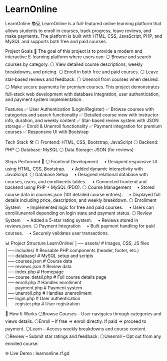﻿# LearnOnline

LearnOnline 📚💻
LearnOnline is a full-featured online learning platform that allows students to enroll in courses, track progress, leave reviews, and make payments. The platform is built with HTML, CSS, JavaScript, PHP, and MySQL and supports both free and paid courses.

Project Goals 🎯
The goal of this project is to provide a modern and interactive E-learning platform where users can:
⚪ Browse and search courses by category.
⚪ View detailed course descriptions, weekly breakdowns, and pricing.
⚪ Enroll in both free and paid courses.
⚪ Leave star-based reviews and feedback.
⚪ Unenroll from courses when desired.
⚪ Make secure payments for premium courses.
This project demonstrates full-stack web development with database integration, user authentication, and payment system implementation.

Features
✅ User Authentication (Login/Register)
✅ Browse courses with categories and search functionality
✅ Detailed course view with instructor info, duration, and weekly content
✅ Star-based review system with JSON storage
✅ Enroll & Unenroll functionality
✅ Payment integration for premium courses
✅ Responsive UI with Bootstrap

Tech Stack 🛠️
⚪ Frontend: HTML, CSS, Bootstrap, JavaScript
⚪ Backend: PHP
⚪ Database: MySQL
⚪ Data Storage: JSON (for reviews)

Steps Performed 📌
⚪ Frontend Development
    • Designed responsive UI using HTML, CSS, Bootstrap.
    • Added dynamic interactivity with JavaScript.
⚪ Database Setup
    • Designed relational database with courses, users, and enrollments tables.
    • Connected frontend and backend using PHP + MySQL (PDO).
⚪ Course Management
    • Stored course data in courses.json (101 detailed course entries).
    • Displayed full details including price, description, and weekly breakdown.
⚪ Enrollment System
    • Implemented logic for free and paid courses.
    • Users can enroll/unenroll depending on login state and payment status.
⚪ Review System
    • Added a 5-star rating system.
    • Reviews stored in reviews.json.
⚪ Payment Integration
    • Built payment handling for paid courses.
    • Securely validates user transactions.
    
📊 Project Structure
 LearnOnline/
│── assets/            # Images, CSS, JS files  
│── includes/          # Reusable PHP components (header, footer, etc.)  
│── database/          # MySQL setup and scripts  
│── courses.json       # Course data  
│── reviews.json       # Review data  
│── index.php          # Homepage  
│── course_detail.php  # Full course details page  
│── enroll.php         # Handles enrollment  
│── payment.php        # Payment system  
│── unenroll.php       # Handles unenrollment  
│── login.php          # User authentication  
│── register.php       # User registration  

🔑 How It Works
⚪Browse Courses – User navigates through categories and views details.
⚪Enroll – If free → enroll directly. If paid → proceed to payment.
⚪Learn – Access weekly breakdowns and course content.
⚪Review – Submit star ratings and feedback.
⚪Unenroll – Opt out from any enrolled course.

🌐 Live Demo : learnonline.rf.gd

